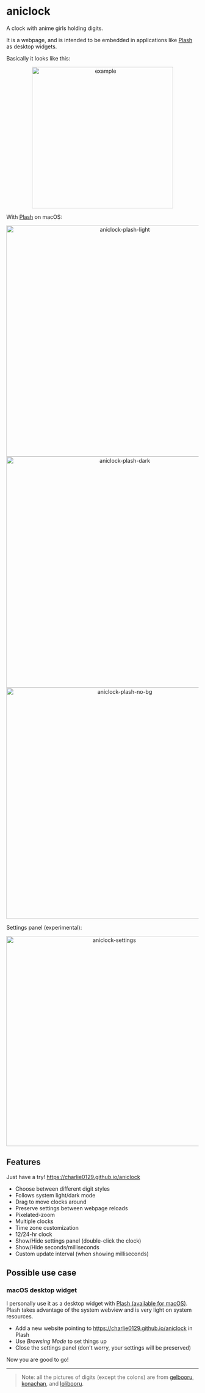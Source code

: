 # aniclock

A clock with anime girls holding digits.

It is a webpage, and is intended to be embedded in applications like [Plash](https://github.com/sindresorhus/Plash) as desktop widgets.

Basically it looks like this:

<p align="center" style="image-rendering: pixelated;">
  <img width="370" src="https://user-images.githubusercontent.com/55270174/214356078-89430299-247d-4f1f-82f6-a41340df0949.gif" alt="example" />
</p>

With [Plash](https://github.com/sindresorhus/Plash) on macOS:

<p align="center" style="image-rendering: pixelated;">
  <img width="605" src="https://user-images.githubusercontent.com/55270174/214298163-87c92848-12cc-42a0-bfea-b6bfe08ce6fc.jpg" alt="aniclock-plash-light" />
  <img width="605" src="https://user-images.githubusercontent.com/55270174/214298176-b9a104c9-4f47-45c3-b3b6-60388598af39.jpg" alt="aniclock-plash-dark" />
  <img width="605" src="https://user-images.githubusercontent.com/55270174/214298184-685b8f02-6fd2-4a3f-8aad-56e9b5d0cc2f.jpg" alt="aniclock-plash-no-bg" />
</p>

Settings panel (experimental):

<p align="center" style="image-rendering: pixelated;">
  <img width="550" alt="aniclock-settings" src="https://user-images.githubusercontent.com/55270174/214298499-21ec9569-1454-4fad-94c5-3beb9a06ad0f.jpg">
</p>

## Features

Just have a try! https://charlie0129.github.io/aniclock

- Choose between different digit styles
- Follows system light/dark mode
- Drag to move clocks around
- Preserve settings between webpage reloads
- Pixelated-zoom
- Multiple clocks
- Time zone customization
- 12/24-hr clock
- Show/Hide settings panel (double-click the clock)
- Show/Hide seconds/milliseconds
- Custom update interval (when showing milliseconds)

## Possible use case

### macOS desktop widget

I personally use it as a desktop widget with [Plash (available for macOS)](https://github.com/sindresorhus/Plash). Plash takes advantage of the system webview and is very light on system resources.

- Add a new website pointing to https://charlie0129.github.io/aniclock in Plash
- Use _Browsing Mode_ to set things up
- Close the settings panel (don't worry, your settings will be preserved)

Now you are good to go!

---

> Note: all the pictures of digits (except the colons) are from [gelbooru](https://gelbooru.com), [konachan](https://konachan.com), and [lolibooru](https://lolibooru.moe).
